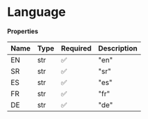 # Language

**Properties**

| Name | Type | Required | Description |
| :--- | :--- | :------- | :---------- |
| EN   | str  | ✅       | "en"        |
| SR   | str  | ✅       | "sr"        |
| ES   | str  | ✅       | "es"        |
| FR   | str  | ✅       | "fr"        |
| DE   | str  | ✅       | "de"        |
